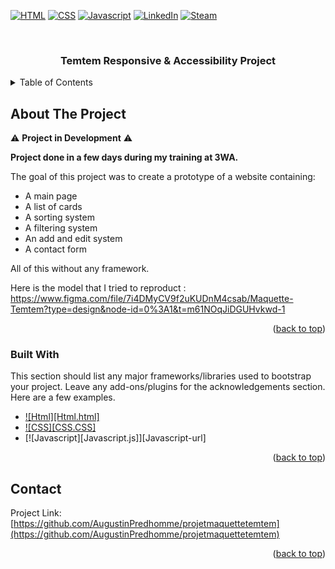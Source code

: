 <a name="readme-top"></a>

<!-- PROJECT SHIELDS -->
<!--
*** I'm using markdown "reference style" links for readability.
*** Reference links are enclosed in brackets [ ] instead of parentheses ( ).
*** See the bottom of this document for the declaration of the reference variables
*** for contributors-url, forks-url, etc. This is an optional, concise syntax you may use.
*** https://www.markdownguide.org/basic-syntax/#reference-style-links
-->
[![HTML][html-shield]][html-url]
[![CSS][css-shield]][css-url]
[![Javascript][js-shield]][js-url]
[![LinkedIn][linkedin-shield]][linkedin-url]
[![Steam][steam-shield]][steam-url]


<!-- PROJECT LOGO -->
<br />
  <h3 align="center">Temtem Responsive & Accessibility Project</h3>


<!-- TABLE OF CONTENTS -->
<details>
  <summary>Table of Contents</summary>
  <ol>
    <li>
      <a href="#about-the-project">About The Project</a>
      <ul>
        <li><a href="#built-with">Built With</a></li>
      </ul>
    </li>
    <li><a href="#contact">Contact</a></li>
  </ol>
</details>



<!-- ABOUT THE PROJECT -->
## About The Project

⚠️ **Project in Development** ⚠️

**Project done in a few days during my training at 3WA.**

The goal of this project was to create a prototype of a website containing:
- A main page
- A list of cards
- A sorting system
- A filtering system
- An add and edit system
- A contact form

All of this without any framework.

Here is the model that I tried to reproduct : https://www.figma.com/file/7i4DMyCV9f2uKUDnM4csab/Maquette-Temtem?type=design&node-id=0%3A1&t=m61NOqJiDGUHvkwd-1

<p align="right">(<a href="#readme-top">back to top</a>)</p>



### Built With

This section should list any major frameworks/libraries used to bootstrap your project. Leave any add-ons/plugins for the acknowledgements section. Here are a few examples.

* [![Html][Html.html]][Html-url]
* [![CSS][CSS.CSS]][CSS-url]
* [![Javascript][Javascript.js]][Javascript-url]

<p align="right">(<a href="#readme-top">back to top</a>)</p>


<!-- CONTACT -->
## Contact

Project Link: [https://github.com/AugustinPredhomme/projetmaquettetemtem](https://github.com/AugustinPredhomme/projetmaquettetemtem)

<p align="right">(<a href="#readme-top">back to top</a>)</p>

[linkedin-shield]: https://img.shields.io/badge/-LinkedIn-black.svg?style=for-the-badge&logo=linkedin&colorB=555
[linkedin-url]: https://www.linkedin.com/in/augustin-prédhomme/
[steam-shield]:https://img.shields.io/badge/Steam-000000?style=for-the-badge&logo=steam&logoColor=white
[steam-url]:https://store.steampowered.com/app/745920/Temtem/
[html-shield]:https://img.shields.io/badge/HTML5-E34F26?style=for-the-badge&logo=html5&logoColor=white
[html-url]:https://developer.mozilla.org/en-US/docs/Glossary/HTML5
[css-shield]:https://img.shields.io/badge/CSS3-1572B6?style=for-the-badge&logo=css3&logoColor=white
[css-url]:https://developer.mozilla.org/en-US/docs/Web/CSS
[js-shield]:https://img.shields.io/badge/JavaScript-323330?style=for-the-badge&logo=javascript&logoColor=F7DF1E
[js-url]:https://developer.mozilla.org/en-US/docs/Web/JavaScript
